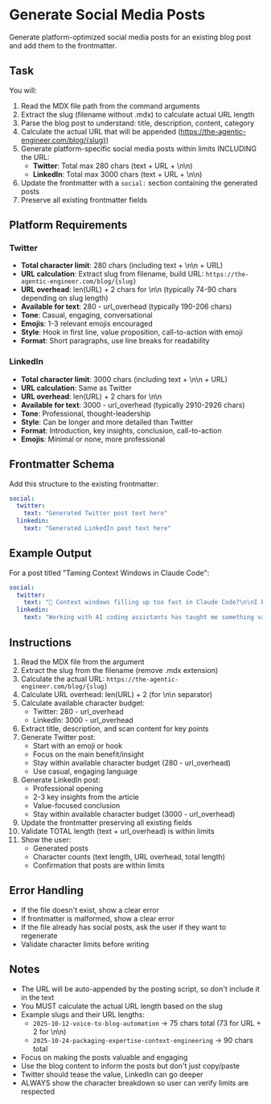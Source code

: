 # Generate Social Media Posts

Generate platform-optimized social media posts for an existing blog post and add them to the frontmatter.

## Task

You will:
1. Read the MDX file path from the command arguments
2. Extract the slug (filename without .mdx) to calculate actual URL length
3. Parse the blog post to understand: title, description, content, category
4. Calculate the actual URL that will be appended (https://the-agentic-engineer.com/blog/{slug})
5. Generate platform-specific social media posts within limits INCLUDING the URL:
   - **Twitter**: Total max 280 chars (text + URL + \n\n)
   - **LinkedIn**: Total max 3000 chars (text + URL + \n\n)
6. Update the frontmatter with a `social:` section containing the generated posts
7. Preserve all existing frontmatter fields

## Platform Requirements

### Twitter
- **Total character limit**: 280 chars (including text + \n\n + URL)
- **URL calculation**: Extract slug from filename, build URL: `https://the-agentic-engineer.com/blog/{slug}`
- **URL overhead**: len(URL) + 2 chars for \n\n (typically 74-90 chars depending on slug length)
- **Available for text**: 280 - url_overhead (typically 190-206 chars)
- **Tone**: Casual, engaging, conversational
- **Emojis**: 1-3 relevant emojis encouraged
- **Style**: Hook in first line, value proposition, call-to-action with emoji
- **Format**: Short paragraphs, use line breaks for readability

### LinkedIn
- **Total character limit**: 3000 chars (including text + \n\n + URL)
- **URL calculation**: Same as Twitter
- **URL overhead**: len(URL) + 2 chars for \n\n
- **Available for text**: 3000 - url_overhead (typically 2910-2926 chars)
- **Tone**: Professional, thought-leadership
- **Style**: Can be longer and more detailed than Twitter
- **Format**: Introduction, key insights, conclusion, call-to-action
- **Emojis**: Minimal or none, more professional

## Frontmatter Schema

Add this structure to the existing frontmatter:

```yaml
social:
  twitter:
    text: "Generated Twitter post text here"
  linkedin:
    text: "Generated LinkedIn post text here"
```

## Example Output

For a post titled "Taming Context Windows in Claude Code":

```yaml
social:
  twitter:
    text: "🧠 Context windows filling up too fast in Claude Code?\n\nI built a hook system that keeps sessions lean and focused.\n\nHere's how 👇"
  linkedin:
    text: "Working with AI coding assistants has taught me something valuable: context management is everything.\n\nI recently built a pre-compact hook system for Claude Code that automatically manages context windows. The result? 3-5x longer coding sessions before hitting limits.\n\nIn this article, I share the patterns and code that make it work.\n\nRead the full breakdown:"
```

## Instructions

1. Read the MDX file from the argument
2. Extract the slug from the filename (remove .mdx extension)
3. Calculate the actual URL: `https://the-agentic-engineer.com/blog/{slug}`
4. Calculate URL overhead: len(URL) + 2 (for \n\n separator)
5. Calculate available character budget:
   - Twitter: 280 - url_overhead
   - LinkedIn: 3000 - url_overhead
6. Extract title, description, and scan content for key points
7. Generate Twitter post:
   - Start with an emoji or hook
   - Focus on the main benefit/insight
   - Stay within available character budget (280 - url_overhead)
   - Use casual, engaging language
8. Generate LinkedIn post:
   - Professional opening
   - 2-3 key insights from the article
   - Value-focused conclusion
   - Stay within available character budget (3000 - url_overhead)
9. Update the frontmatter preserving all existing fields
10. Validate TOTAL length (text + url_overhead) is within limits
11. Show the user:
    - Generated posts
    - Character counts (text length, URL overhead, total length)
    - Confirmation that posts are within limits

## Error Handling

- If the file doesn't exist, show a clear error
- If frontmatter is malformed, show a clear error
- If the file already has social posts, ask the user if they want to regenerate
- Validate character limits before writing

## Notes

- The URL will be auto-appended by the posting script, so don't include it in the text
- You MUST calculate the actual URL length based on the slug
- Example slugs and their URL lengths:
  - `2025-10-12-voice-to-blog-automation` → 75 chars total (73 for URL + 2 for \n\n)
  - `2025-10-24-packaging-expertise-context-engineering` → 90 chars total
- Focus on making the posts valuable and engaging
- Use the blog content to inform the posts but don't just copy/paste
- Twitter should tease the value, LinkedIn can go deeper
- ALWAYS show the character breakdown so user can verify limits are respected
